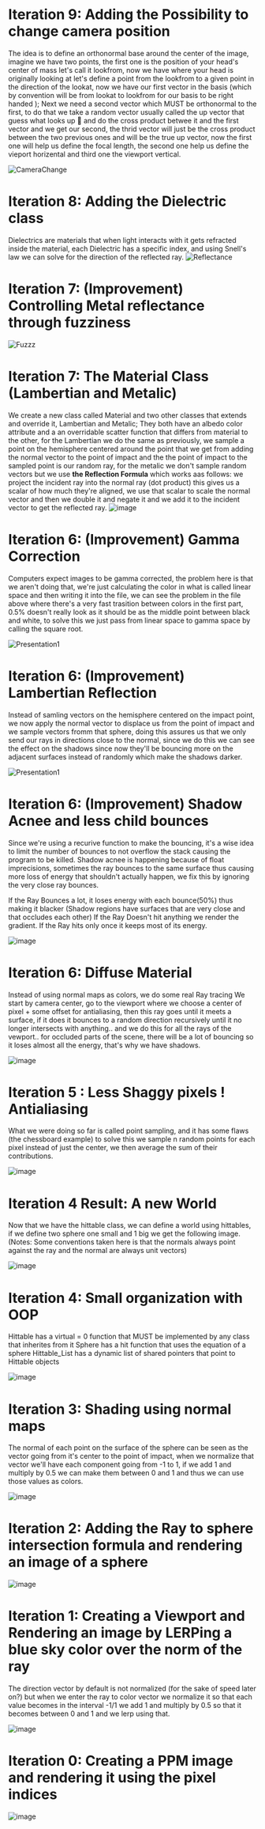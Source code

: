 # Iteration 9: Adding the Possibility to change camera position 

The idea is to define an orthonormal base around the center of the image, imagine we have two points, the first one is the position of your head's center of mass let's call it lookfrom, now we have where your head is originally looking at let's define a point from the lookfrom to a given point in the direction of the lookat, now we have our first vector in the basis  (which by convention will be from lookat to lookfrom for our basis to be right handed ); Next we need a second vector which MUST be orthonormal to the first, to do that we take a random vector usually called the up vector that  guess what looks up 🤣 and do the cross product betwee it and the first vector and we get our second, the thrid vector will just be the cross product between the two previous ones and will be the true up vector, now the first one will help us define the focal length, the second one help us define the vieport horizental and third one the viewport vertical.

![CameraChange](https://github.com/user-attachments/assets/a07a074f-4ea5-418b-aad3-098aaa49cb91)



# Iteration 8: Adding the Dielectric class
Dielectrics are materials that when light interacts with it gets refracted inside the material, each Dielectric has a specific index, and using Snell's law we can solve for the direction of the reflected ray.
![Reflectance](https://github.com/user-attachments/assets/3e640ebc-0fc6-4f24-8efe-55d731ee5890)


# Iteration 7: (Improvement) Controlling Metal reflectance through fuzziness
![Fuzzz](https://github.com/user-attachments/assets/2cba8cee-81bd-495a-941e-0725897e085a)



# Iteration 7: The Material Class (Lambertian and Metalic)
We create a new class called Material and two other classes that extends and override it, Lambertian and Metalic; They both have an albedo color attribute and a an overridable scatter function that differs from material to the other, for the Lambertian we do the same as previously, we sample a point on the hemisphere centered around the point that we get from adding the normal vector to the point of impact and the the point of impact to the sampled point is our random ray, for the metalic we don't sample random vectors but we use **the Reflection Formula** which works aas follows: we project the incident ray into the normal ray (dot product) this gives us a scalar of how much they're aligned, we use that scalar to scale the normal vector and then we double it and negate it and we add it to the incident vector to get the reflected ray.
![image](https://github.com/user-attachments/assets/7c67abda-8af7-4186-8cd4-a83e5c4ce686)


# Iteration 6: (Improvement) Gamma Correction
Computers expect images to be  gamma corrected, the problem here is that we aren't doing that, we're just calculating the color in what is called linear space and then  writing it into the file, we can see the problem in the file above where there's a very fast trasition between colors in the first part, 0.5% doesn't really look as it should be as the middle point between black and white, to solve this we just pass from linear space to gamma space by calling the square root.
 
![Presentation1](https://github.com/user-attachments/assets/b29634a5-e2ab-441d-9ffb-d14e7cf5ee6f)



# Iteration 6: (Improvement) Lambertian Reflection 
Instead of samling vectors on the hemisphere centered on the impact point, we now apply the normal vector to displace us from the point of impact and we sample vectors fromm that sphere, doing this assures us that we only send our rays in directions close to the normal, since we do this we can see the effect on the shadows since now they'll be bouncing more on the adjacent surfaces instead of randomly which make the shadows darker.

![Presentation1](https://github.com/user-attachments/assets/ecada6f6-65ee-48b5-9b7a-29d9e09a86d6)



# Iteration 6: (Improvement) Shadow Acnee and less child bounces
Since we're using a recurive function to make the bouncing, it's a wise idea to limit the number of bounces to not overflow the stack causing the program to be killed.
Shadow acnee is happening because of float imprecisions, sometimes the ray bounces to the same surface thus causing more loss of energy that shouldn't actually happen, we fix this by ignoring the very close ray bounces.

If the Ray Bounces a lot, it loses energy with each bounce(50%) thus making it blacker (Shadow regions have surfaces that are very close and that occludes each other)
If the Ray Doesn't hit anything we render the gradient.
If the Ray hits only once it keeps most of its energy.

![image](https://github.com/user-attachments/assets/e67d6b0c-d1d1-4d71-ab29-9c092b5515c5)
# Iteration 6: Diffuse Material
Instead of using normal maps as colors, we do some real Ray tracing
We start by camera center, go to the viewport where we choose a center of pixel + some offset for antialiasing, then this ray goes until it meets a surface, if it does it bounces to a random direction recursively until it no longer intersects with anything.. and we do this for all the rays of the vewport.. 
for occluded parts of the scene, there will be a lot of bouncing so it loses almost all the energy, that's why we have shadows.

![image](https://github.com/user-attachments/assets/5c268157-4d05-4637-b4d4-fbb006f3140a)



# Iteration 5 : Less Shaggy pixels ! Antialiasing
What we were doing so far is called point sampling, and it has some flaws (the chessboard example) to solve this we sample n random points for each pixel instead of just the center, we then average the sum of their contributions.

![image](https://github.com/user-attachments/assets/f931aa78-3f92-4ff6-86cf-f9c4768178a7)


# Iteration 4 Result: A new World
Now that we have the hittable class, we can define a world using hittables, if we define two sphere one small and 1 big we get the following image.
(Notes: Some conventions taken here is that the normals always point against the ray and the normal are always unit vectors)

![image](https://github.com/user-attachments/assets/531757ab-53e1-4491-85d0-b57349f22fa9)


# Iteration 4: Small organization with OOP
Hittable has a virtual = 0 function that MUST be implemented by any class that inherites from it
Sphere has a hit function that uses the equation of a sphere
Hittable_List has a dynamic list of shared pointers that point to Hittable objects

![image](https://github.com/user-attachments/assets/0ecfcb0e-76ac-4af6-86b0-47ebc8da8343)



# Iteration 3: Shading using normal maps
The normal of each point on the surface of the sphere can be seen as the vector going from it's center to the point of impact, when we normalize that vector we'll have each component going from -1 to 1, if we add 1 and multiply by 0.5 we can make them between 0 and 1 and thus we can use those values as colors.

![image](https://github.com/user-attachments/assets/abc4f6fe-c83b-4ef7-aac7-894f20940bdc)
# Iteration 2: Adding the Ray to sphere intersection formula and rendering an image of a sphere

![image](https://github.com/user-attachments/assets/2f57aa34-599b-4aca-bfb1-02578349d4e7)
# Iteration 1: Creating a Viewport and Rendering an image by LERPing a blue sky color over the norm of the ray
The direction vector by default is not normalized (for the sake of speed later on?) but when we enter the ray to color vector we normalize it so that each value becomes in the interval -1/1 we add 1 and multiply by 0.5 so that it becomes between 0 and 1 and we lerp using that.

![image](https://github.com/user-attachments/assets/821746f0-c317-47dc-99fb-4a2df1d068d3)
# Iteration 0: Creating a PPM image and rendering it using the pixel indices
![image](https://github.com/user-attachments/assets/86748ea9-0071-4eeb-bb2e-72c4f209500a)
